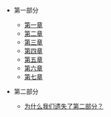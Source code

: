 * 第一部分

  * [第一章](/zh-cn/part1/chapter1.md)
  * [第二章](/zh-cn/part1/chapter2.md)
  * [第三章](/zh-cn/part1/chapter3.md)
  * [第四章](/zh-cn/part1/chapter4.md)
  * [第五章](/zh-cn/part1/chapter5.md)
  * [第六章](/zh-cn/part1/chapter6.md)
  * [第七章](/zh-cn/part1/chapter7.md)

* 第二部分
  * [为什么我们遗失了第二部分？](/zh-cn/part2/missing.md) 
